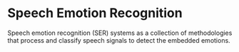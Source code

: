 # Speech Emotion Recognition
Speech emotion recognition (SER) systems as a collection of methodologies that process and classify speech signals to detect the embedded emotions.
